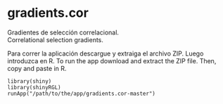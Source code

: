 gradients.cor
=============

Gradientes de selección correlacional.  
Correlational selection gradients.  

Para correr la aplicación descargue y extraiga el archivo ZIP. Luego introduzca en R.
To run the app download and extract the ZIP file. Then, copy and paste in R. 

```
library(shiny)
library(shinyRGL) 
runApp("/path/to/the/app/gradients.cor-master")

```
